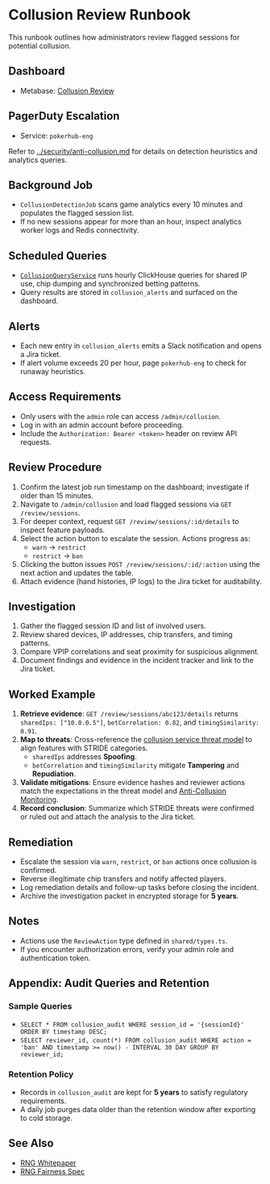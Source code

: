 # Collusion Review Runbook

This runbook outlines how administrators review flagged sessions for potential collusion.


## Dashboard
- Metabase: [Collusion Review](../analytics-dashboards.md)

## PagerDuty Escalation
- Service: `pokerhub-eng`

Refer to [../security/anti-collusion.md](../security/anti-collusion.md) for details on detection heuristics and analytics queries.

## Background Job
- `CollusionDetectionJob` scans game analytics every 10 minutes and populates the flagged session list.
- If no new sessions appear for more than an hour, inspect analytics worker logs and Redis connectivity.

## Scheduled Queries
- [`CollusionQueryService`](../../backend/src/analytics/collusion.queries.ts) runs hourly ClickHouse queries for shared IP use, chip dumping and synchronized betting patterns.
- Query results are stored in `collusion_alerts` and surfaced on the dashboard.

## Alerts
- Each new entry in `collusion_alerts` emits a Slack notification and opens a Jira ticket.
- If alert volume exceeds 20 per hour, page `pokerhub-eng` to check for runaway heuristics.

## Access Requirements
- Only users with the `admin` role can access `/admin/collusion`.
- Log in with an admin account before proceeding.
- Include the `Authorization: Bearer <token>` header on review API requests.

## Review Procedure
1. Confirm the latest job run timestamp on the dashboard; investigate if older than 15 minutes.
2. Navigate to `/admin/collusion` and load flagged sessions via `GET /review/sessions`.
3. For deeper context, request `GET /review/sessions/:id/details` to inspect feature payloads.
4. Select the action button to escalate the session. Actions progress as:
   - `warn` → `restrict`
   - `restrict` → `ban`
5. Clicking the button issues `POST /review/sessions/:id/:action` using the next action and updates the table.
6. Attach evidence (hand histories, IP logs) to the Jira ticket for auditability.

## Investigation
1. Gather the flagged session ID and list of involved users.
2. Review shared devices, IP addresses, chip transfers, and timing patterns.
3. Compare VPIP correlations and seat proximity for suspicious alignment.
4. Document findings and evidence in the incident tracker and link to the Jira ticket.

## Worked Example

1. **Retrieve evidence**: `GET /review/sessions/abc123/details` returns `sharedIps: ["10.0.0.5"]`, `betCorrelation: 0.82`, and `timingSimilarity: 0.91`.
2. **Map to threats**: Cross-reference the [collusion service threat model](../security/threat-model.md#collusion-service) to align features with STRIDE categories.
   - `sharedIps` addresses **Spoofing**.
   - `betCorrelation` and `timingSimilarity` mitigate **Tampering** and **Repudiation**.
3. **Validate mitigations**: Ensure evidence hashes and reviewer actions match the expectations in the threat model and [Anti-Collusion Monitoring](../security/anti-collusion.md).
4. **Record conclusion**: Summarize which STRIDE threats were confirmed or ruled out and attach the analysis to the Jira ticket.

## Remediation
- Escalate the session via `warn`, `restrict`, or `ban` actions once collusion is confirmed.
- Reverse illegitimate chip transfers and notify affected players.
- Log remediation details and follow-up tasks before closing the incident.
- Archive the investigation packet in encrypted storage for **5 years**.

## Notes
- Actions use the `ReviewAction` type defined in `shared/types.ts`.
- If you encounter authorization errors, verify your admin role and authentication token.

## Appendix: Audit Queries and Retention

### Sample Queries
- `SELECT * FROM collusion_audit WHERE session_id = '{sessionId}' ORDER BY timestamp DESC;`
- `SELECT reviewer_id, count(*) FROM collusion_audit WHERE action = 'ban' AND timestamp >= now() - INTERVAL 30 DAY GROUP BY reviewer_id;`

### Retention Policy
- Records in `collusion_audit` are kept for **5 years** to satisfy regulatory requirements.
- A daily job purges data older than the retention window after exporting to cold storage.

## See Also
- [RNG Whitepaper](../player/rng-whitepaper.md)
- [RNG Fairness Spec](../rng-fairness.md)
